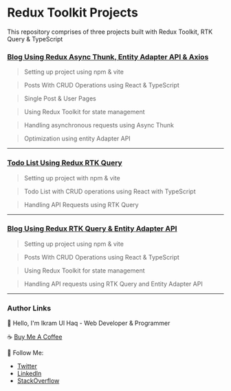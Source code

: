 # Redux Toolkit Projects

This repository comprises of three projects built with Redux Toolkit, RTK Query & TypeScript

### [Blog Using Redux Async Thunk, Entity Adapter API & Axios](https://github.com/ikramdeveloper/redux-toolkit-typescript/tree/master/blog-project)

> Setting up project using npm & vite

> Posts With CRUD Operations using React & TypeScript

> Single Post & User Pages

> Using Redux Toolkit for state management

> Handling asynchronous requests using Async Thunk

> Optimization using entity Adapter API

---

### [Todo List Using Redux RTK Query](https://github.com/ikramdeveloper/redux-toolkit-typescript/tree/master/todo-list-rtk)

> Setting up project with npm & vite

> Todo List with CRUD operations using React with TypeScript

> Handling API Requests using RTK Query

---

### [Blog Using Redux RTK Query & Entity Adapter API](https://github.com/ikramdeveloper/redux-toolkit-typescript/tree/master/blog-project-rtk-query)

> Setting up project using npm & vite

> Posts With CRUD Operations using React & TypeScript

> Using Redux Toolkit for state management

> Handling API requests using RTK Query and Entity Adapter API

---

### Author Links

👋 Hello, I'm Ikram Ul Haq - Web Developer & Programmer

☕ [Buy Me A Coffee](https://www.buymeacoffee.com/ikramdev)

🚀 Follow Me:

- [Twitter](https://twitter.com/ikramdeveloper)
- [LinkedIn](https://www.linkedin.com/in/ikramdeveloper/)
- [StackOverflow](https://stackoverflow.com/users/13859212/ikram-ul-haq)
